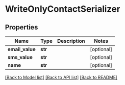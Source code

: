 # WriteOnlyContactSerializer

## Properties
Name | Type | Description | Notes
------------ | ------------- | ------------- | -------------
**email_value** | **str** |  | [optional] 
**sms_value** | **str** |  | [optional] 
**name** | **str** |  | [optional] 

[[Back to Model list]](../README.md#documentation-for-models) [[Back to API list]](../README.md#documentation-for-api-endpoints) [[Back to README]](../README.md)


